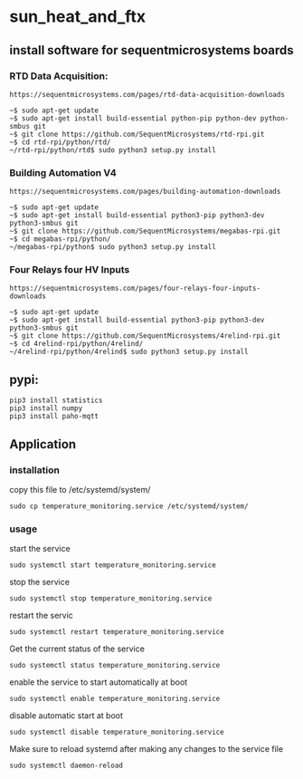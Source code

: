 # sun_heat_and_ftx

## install software for sequentmicrosystems boards

### RTD Data Acquisition:
```
https://sequentmicrosystems.com/pages/rtd-data-acquisition-downloads
```
```
~$ sudo apt-get update
~$ sudo apt-get install build-essential python-pip python-dev python-smbus git
~$ git clone https://github.com/SequentMicrosystems/rtd-rpi.git
~$ cd rtd-rpi/python/rtd/
~/rtd-rpi/python/rtd$ sudo python3 setup.py install
```
### Building Automation V4 
```
https://sequentmicrosystems.com/pages/building-automation-downloads
```
```
~$ sudo apt-get update
~$ sudo apt-get install build-essential python3-pip python3-dev python3-smbus git
~$ git clone https://github.com/SequentMicrosystems/megabas-rpi.git
~$ cd megabas-rpi/python/
~/megabas-rpi/python$ sudo python3 setup.py install
```
### Four Relays four HV Inputs 
```
https://sequentmicrosystems.com/pages/four-relays-four-inputs-downloads
```
```
~$ sudo apt-get update
~$ sudo apt-get install build-essential python3-pip python3-dev python3-smbus git
~$ git clone https://github.com/SequentMicrosystems/4relind-rpi.git
~$ cd 4relind-rpi/python/4relind/
~/4relind-rpi/python/4relind$ sudo python3 setup.py install
```
## pypi:
```
pip3 install statistics
pip3 install numpy
pip3 install paho-mqtt

```
## Application

### installation
copy this file to /etc/systemd/system/
```
sudo cp temperature_monitoring.service /etc/systemd/system/
```
### usage
start the service
```
sudo systemctl start temperature_monitoring.service
```
stop the service
```
sudo systemctl stop temperature_monitoring.service        
```
restart the servic
```
sudo systemctl restart temperature_monitoring.service       
```
Get the current status of the service
```
sudo systemctl status temperature_monitoring.service      
```
enable the service to start automatically at boot
```
sudo systemctl enable temperature_monitoring.service
```
disable automatic start at boot
```
sudo systemctl disable temperature_monitoring.service     
```
Make sure to reload systemd after making any changes to the service file
```
sudo systemctl daemon-reload                              
```
